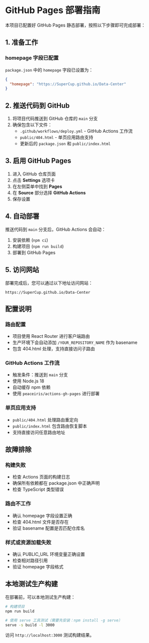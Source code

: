 # GitHub Pages 部署指南

本项目已配置好 GitHub Pages 静态部署，按照以下步骤即可完成部署：

## 1. 准备工作

### homepage 字段已配置
`package.json` 中的 `homepage` 字段已设置为：

```json
{
  "homepage": "https://SuperCup.github.io/Data-Center"
}
```

## 2. 推送代码到 GitHub

1. 将项目代码推送到 GitHub 仓库的 `main` 分支
2. 确保包含以下文件：
   - `.github/workflows/deploy.yml` - GitHub Actions 工作流
   - `public/404.html` - 单页应用路由支持
   - 更新后的 `package.json` 和 `public/index.html`

## 3. 启用 GitHub Pages

1. 进入 GitHub 仓库页面
2. 点击 **Settings** 选项卡
3. 在左侧菜单中找到 **Pages**
4. 在 **Source** 部分选择 **GitHub Actions**
5. 保存设置

## 4. 自动部署

推送代码到 `main` 分支后，GitHub Actions 会自动：
1. 安装依赖 (`npm ci`)
2. 构建项目 (`npm run build`)
3. 部署到 GitHub Pages

## 5. 访问网站

部署完成后，您可以通过以下地址访问网站：
```
https://SuperCup.github.io/Data-Center
```

## 配置说明

### 路由配置
- 项目使用 React Router 进行客户端路由
- 生产环境下会自动添加 `/YOUR_REPOSITORY_NAME` 作为 basename
- 包含 404.html 处理，支持直接访问子路由

### GitHub Actions 工作流
- 触发条件：推送到 `main` 分支
- 使用 Node.js 18
- 自动缓存 npm 依赖
- 使用 `peaceiris/actions-gh-pages` 进行部署

### 单页应用支持
- `public/404.html` 处理路由重定向
- `public/index.html` 包含路由恢复脚本
- 支持直接访问任意路由地址

## 故障排除

### 构建失败
- 检查 Actions 页面的构建日志
- 确保所有依赖都在 package.json 中正确声明
- 检查 TypeScript 类型错误

### 路由不工作
- 确认 homepage 字段设置正确
- 检查 404.html 文件是否存在
- 验证 basename 配置是否匹配仓库名

### 样式或资源加载失败
- 确认 PUBLIC_URL 环境变量正确设置
- 检查相对路径引用
- 验证 homepage 字段格式

## 本地测试生产构建

在部署前，可以本地测试生产构建：

```bash
# 构建项目
npm run build

# 使用 serve 工具测试（需要先安装：npm install -g serve）
serve -s build -l 3000
```

访问 `http://localhost:3000` 测试构建结果。